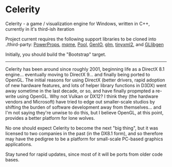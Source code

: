 # Celerity
Celerity - a game / visualization engine for Windows, written in C++, currently in it's third-ish iteration

Project current requires the following support libraries to be cloned into ./third-party: <a href="https://github.com/keelanstuart/powerprops">PowerProps</a>, <a href="https://github.com/keelanstuart/mqme">mqme</a>, <a href="https://github.com/keelanstuart/Pool">Pool</a>, <a href="https://github.com/keelanstuart/genio">GenIO</a>, <a href="https://github.com/g-truc/glm">glm</a>, <a href="https://github.com/leethomason/tinyxml2">tinyxml2</a>, and <a href="https://github.com/keelanstuart/GLlibgen">GLlibgen</a>

Initially, you should build the "Bootstrap" target.

______________________________________________

Celerity has been around since roughly 2001, beginning life as a DirectX 8.1 engine... eventually moving to DirectX 9... and finally being ported to OpenGL. The initial reasons for using DirectX (better drivers, rapid adoption of new hardware features, and lots of helper library functions in D3DX) went away sometime in the last decade, or so, and have finally propmpted a re-write using OpenGL. Why not Vulkan or DX12? I think they (the hardware vendors and Microsoft) have tried to edge out smaller-scale studios by shifting the burden of software development away from themselves... and I'm not saying they're unwise to do this, but I believe OpenGL, at this point, provides a better platform for lone wolves.

No one should expect Celerity to become the next "big thing", but it was licensed to two companies in the past (in the DX8.1 form), and so therefore may have the pedigree to be a platform for small-scale PC-based graphics applications.

Stay tuned for rapid updates, since most of it will be ports from older code bases.
